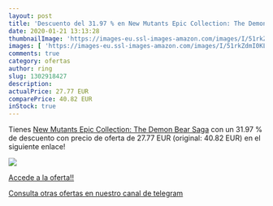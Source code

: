 ```yaml
---
layout: post
title: 'Descuento del 31.97 % en New Mutants Epic Collection: The Demon B'
date: 2020-01-21 13:13:28
thumbnailImage: 'https://images-eu.ssl-images-amazon.com/images/I/51rkZdmI0KL._SL200_.jpg'
images: [ 'https://images-eu.ssl-images-amazon.com/images/I/51rkZdmI0KL._SL200_.jpg' ]
comments: true
category: ofertas
author: ring
slug: 1302918427
description:
actualPrice: 27.77 EUR
comparePrice: 40.82 EUR
inStock: true
---
```


Tienes [New Mutants Epic Collection: The Demon Bear Saga](https://www.amazon.es/dp/1302918427/?tag=redken-21) con un 31.97 % de descuento con precio de oferta de 27.77 EUR (original: 40.82 EUR) en el siguiente enlace!

[![](https://images-eu.ssl-images-amazon.com/images/I/51rkZdmI0KL._SL200_.jpg)](https://www.amazon.es/dp/1302918427/?tag=redken-21)

[Accede a la oferta!!](https://www.amazon.es/dp/1302918427/?tag=redken-21)

[Consulta otras ofertas en nuestro canal de telegram](https://t.me/s/ofertas25)
